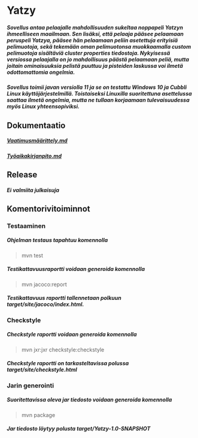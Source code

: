 # Yatzy
##### Sovellus antaa pelaajalle mahdollisuuden sukeltaa noppapeli Yatzyn ihmeelliseen maailmaan. Sen lisäksi, että pelaaja pääsee pelaamaan peruspeli Yatzya, pääsee hän pelaamaan peliin asetettuja erityisiä pelimuotoja, sekä tekemään oman pelimuotonsa muokkaamalla custom pelimuotoja sisältäviä cluster properties tiedostoja. Nykyisessä versiossa pelaajalla on jo mahdollisuus päästä pelaamaan peliä, mutta joitain ominaisuuksia pelistä puuttuu ja pisteiden laskussa voi ilmetä odottomattomia ongelmia.
##### Sovellus toimii javan versiolla 11 ja se on testattu Windows 10 ja Cubbli Linux käyttöjärjestelmillä. Toistaiseksi Linuxilla suoritettuna asettelussa saattaa ilmetä ongelmia, mutta ne tullaan korjaamaan tulevaisuudessa myös Linux yhteensopiviksi.
## Dokumentaatio
##### [Vaatimusmäärittely.md](https://github.com/tsa-dom/ot-harjoitustyo/blob/master/Dokumentaatio/Vaatimusmaarittely.md)
##### [Työaikakirjanpito.md](https://github.com/tsa-dom/ot-harjoitustyo/blob/master/Dokumentaatio/Tyoaikakirjanpito.md)
## Release
##### Ei valmiita julkaisuja
## Komentorivitoiminnot
### Testaaminen
##### Ohjelman testaus tapahtuu komennolla
> mvn test
##### Testikattavuusraportti voidaan generoida komennolla
> mvn jacoco:report
##### Testikattavuus raportti tallennetaan polkuun *target/site/jacoco/index.html*.
### Checkstyle
##### Checkstyle raportti voidaan generoida komennolla
> mvn jxr:jxr checkstyle:checkstyle
##### Checkstyle raportti on tarkasteltavissa polussa *target/site/checkstyle.html*
### Jarin generointi
##### Suoritettavissa oleva jar tiedosto voidaan generoida komennolla
> mvn package
##### Jar tiedosto löytyy polusta *target/Yatzy-1.0-SNAPSHOT*
